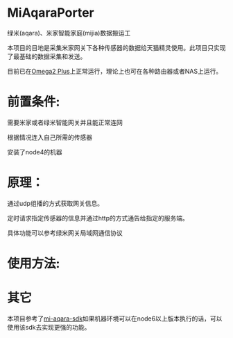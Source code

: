 # MiAqaraPorter

绿米(aqara)、米家智能家庭(mijia)数据搬运工

本项目的目地是采集米家网关下各种传感器的数据给天猫精灵使用。此项目只实现了最基础的数据采集和发送。

目前已在[Omega2 Plus](https://onion.io/)上正常运行，理论上也可在各种路由器或者NAS上运行。


# 前置条件:

需要米家或者绿米智能网关并且能正常连网

根据情况连入自己所需的传感器

安装了node4的机器


# 原理：

通过udp组播的方式获取网关信息。

定时请求指定传感器的信息并通过http的方式通告给指定的服务端。

具体功能可以参考绿米网关局域网通信协议

# 使用方法:

# 其它

本项目参考了[mi-aqara-sdk](https://github.com/zzyss86/mi-aqara-sdk)如果机器环境可以在node6以上版本执行的话，可以使用该sdk去实现更强的功能。
